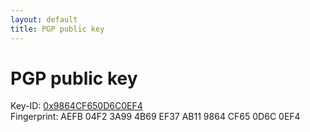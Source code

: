 ```yaml
---
layout: default
title: PGP public key
---
```


# PGP public key

Key-ID: [0x9864CF650D6C0EF4](http://schub.io/public-key.txt)  
Fingerprint: AEFB 04F2 3A99 4B69 EF37 AB11 9864 CF65 0D6C 0EF4

